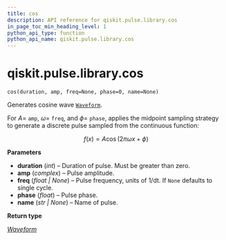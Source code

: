 ```yaml
---
title: cos
description: API reference for qiskit.pulse.library.cos
in_page_toc_min_heading_level: 1
python_api_type: function
python_api_name: qiskit.pulse.library.cos
---
```


<span id="qiskit-pulse-library-cos" />

# qiskit.pulse.library.cos

<span id="qiskit.pulse.library.cos" />

`cos(duration, amp, freq=None, phase=0, name=None)`

Generates cosine wave [`Waveform`](qiskit.pulse.library.Waveform "qiskit.pulse.library.Waveform").

For $A=$ `amp`, $\omega=$ `freq`, and $\phi=$ `phase`, applies the midpoint sampling strategy to generate a discrete pulse sampled from the continuous function:

$$
f(x) = A \cos(2 \pi \omega x + \phi)
$$

**Parameters**

*   **duration** (*int*) – Duration of pulse. Must be greater than zero.
*   **amp** (*complex*) – Pulse amplitude.
*   **freq** (*float | None*) – Pulse frequency, units of 1/dt. If `None` defaults to single cycle.
*   **phase** (*float*) – Pulse phase.
*   **name** (*str | None*) – Name of pulse.

**Return type**

[*Waveform*](qiskit.pulse.library.Waveform "qiskit.pulse.library.waveform.Waveform")

